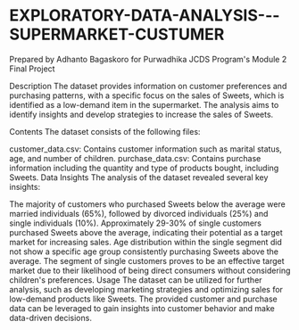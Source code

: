 # EXPLORATORY-DATA-ANALYSIS---SUPERMARKET-CUSTUMER
Prepared by Adhanto Bagaskoro for Purwadhika JCDS Program's Module 2 Final Project

Description
The dataset provides information on customer preferences and purchasing patterns, with a specific focus on the sales of Sweets, which is identified as a low-demand item in the supermarket. The analysis aims to identify insights and develop strategies to increase the sales of Sweets.

Contents
The dataset consists of the following files:

customer_data.csv: Contains customer information such as marital status, age, and number of children.
purchase_data.csv: Contains purchase information including the quantity and type of products bought, including Sweets.
Data Insights
The analysis of the dataset revealed several key insights:

The majority of customers who purchased Sweets below the average were married individuals (65%), followed by divorced individuals (25%) and single individuals (10%).
Approximately 29-30% of single customers purchased Sweets above the average, indicating their potential as a target market for increasing sales.
Age distribution within the single segment did not show a specific age group consistently purchasing Sweets above the average.
The segment of single customers proves to be an effective target market due to their likelihood of being direct consumers without considering children's preferences.
Usage
The dataset can be utilized for further analysis, such as developing marketing strategies and optimizing sales for low-demand products like Sweets. The provided customer and purchase data can be leveraged to gain insights into customer behavior and make data-driven decisions.
